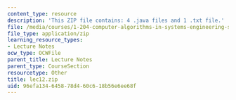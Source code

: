 ```yaml
---
content_type: resource
description: 'This ZIP file contains: 4 .java files and 1 .txt file.'
file: /media/courses/1-204-computer-algorithms-in-systems-engineering-spring-2010/96efa134645878d460c618b56e6ee68f_lec12.zip
file_type: application/zip
learning_resource_types:
- Lecture Notes
ocw_type: OCWFile
parent_title: Lecture Notes
parent_type: CourseSection
resourcetype: Other
title: lec12.zip
uid: 96efa134-6458-78d4-60c6-18b56e6ee68f
---
```

